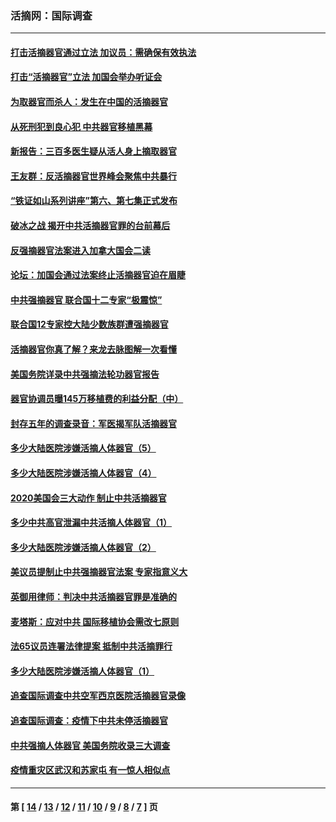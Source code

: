 ### 活摘网：国际调查
---
#### [打击活摘器官通过立法 加议员：需确保有效执法](../../pages/nf5947/n13886356.md?01140430) 
#### [打击“活摘器官”立法 加国会举办听证会](../../pages/nf5947/n13869362.md?01140430) 
#### [为取器官而杀人：发生在中国的活摘器官](../../pages/nf5947/n13794731.md?01140430) 
#### [从死刑犯到良心犯 中共器官移植黑幕](../../pages/nf5947/n13764669.md?01140430) 
#### [新报告：三百多医生疑从活人身上摘取器官](../../pages/nf5947/n13703044.md?01140430) 
#### [王友群：反活摘器官世界峰会聚焦中共暴行](../../pages/nf5947/n13250738.md?01140430) 
#### [“铁证如山系列讲座”第六、第七集正式发布](../../pages/nf5947/n13106287.md?01140430) 
#### [破冰之战 揭开中共活摘器官罪的台前幕后](../../pages/nf5947/n13082457.md?01140430) 
#### [反强摘器官法案进入加拿大国会二读](../../pages/nf5947/n13033450.md?01140430) 
#### [论坛：加国会通过法案终止活摘器官迫在眉睫](../../pages/nf5947/n13029839.md?01140430) 
#### [中共强摘器官 联合国十二专家“极震惊”](../../pages/nf5947/n13024313.md?01140430) 
#### [联合国12专家控大陆少数族群遭强摘器官](../../pages/nf5947/n13023877.md?01140430) 
#### [活摘器官你真了解？来龙去脉图解一次看懂](../../pages/nf5947/n13013820.md?01140430) 
#### [美国务院详录中共强摘法轮功器官报告](../../pages/nf5947/n12944519.md?01140430) 
#### [器官协调员曝145万移植费的利益分配（中）](../../pages/nf5947/n12894547.md?01140430) 
#### [封存五年的调查录音：军医揭军队活摘器官](../../pages/nf5947/n12798692.md?01140430) 
#### [多少大陆医院涉嫌活摘人体器官（5）](../../pages/nf5947/n12768383.md?01140430) 
#### [多少大陆医院涉嫌活摘人体器官（4）](../../pages/nf5947/n12664434.md?01140430) 
#### [2020美国会三大动作 制止中共活摘器官](../../pages/nf5947/n12682004.md?01140430) 
#### [多少中共高官泄漏中共活摘人体器官（1）](../../pages/nf5947/n12671234.md?01140430) 
#### [多少大陆医院涉嫌活摘人体器官（2）](../../pages/nf5947/n12655589.md?01140430) 
#### [美议员提制止中共强摘器官法案 专家指意义大](../../pages/nf5947/n12630561.md?01140430) 
#### [英御用律师：判决中共活摘器官罪是准确的](../../pages/nf5947/n12580740.md?01140430) 
#### [麦塔斯：应对中共 国际移植协会需改七原则](../../pages/nf5947/n12514711.md?01140430) 
#### [法65议员连署法律提案 抵制中共活摘罪行](../../pages/nf5947/n12437047.md?01140430) 
#### [多少大陆医院涉嫌活摘人体器官（1）](../../pages/nf5947/n12414284.md?01140430) 
#### [追查国际调查中共空军西京医院活摘器官录像](../../pages/nf5947/n12348837.md?01140430) 
#### [追查国际调查：疫情下中共未停活摘器官](../../pages/nf5947/n12273415.md?01140430) 
#### [中共强摘人体器官 美国务院收录三大调查](../../pages/nf5947/n12181488.md?01140430) 
#### [疫情重灾区武汉和苏家屯 有一惊人相似点](../../pages/nf5947/n12150824.md?01140430) 

---
#### 第 [ [14](./14.md?01140430) / [13](./13.md?01140430) / [12](./12.md?01140430) / [11](./11.md?01140430) / [10](./10.md?01140430) / [9](./9.md?01140430) / [8](./8.md?01140430) / [7](./7.md?01140430) ] 页
